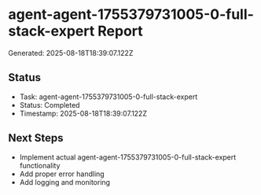 # agent-agent-1755379731005-0-full-stack-expert Report

Generated: 2025-08-18T18:39:07.122Z

## Status
- Task: agent-agent-1755379731005-0-full-stack-expert
- Status: Completed
- Timestamp: 2025-08-18T18:39:07.122Z

## Next Steps
- Implement actual agent-agent-1755379731005-0-full-stack-expert functionality
- Add proper error handling
- Add logging and monitoring
